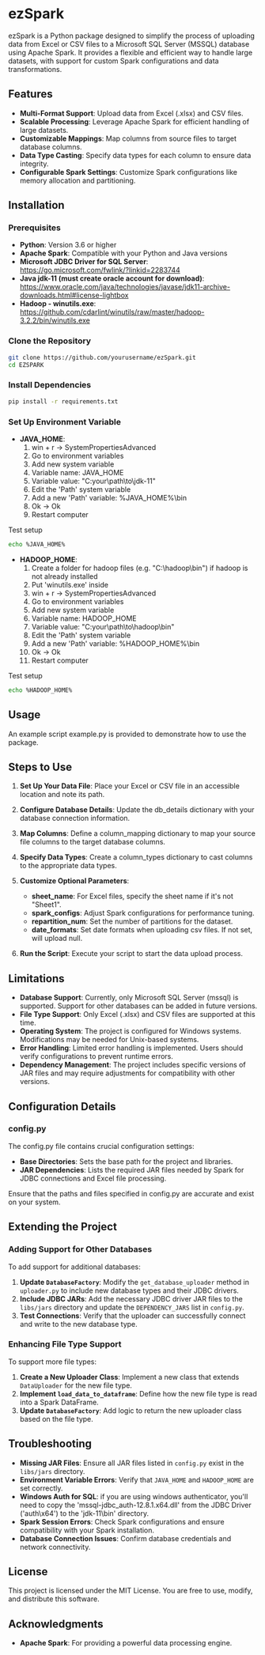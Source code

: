 # ezSpark

ezSpark is a Python package designed to simplify the process of uploading data from Excel or CSV files to a Microsoft SQL Server (MSSQL) database using Apache Spark. It provides a flexible and efficient way to handle large datasets, with support for custom Spark configurations and data transformations.

## Features

- **Multi-Format Support**: Upload data from Excel (.xlsx) and CSV files.
- **Scalable Processing**: Leverage Apache Spark for efficient handling of large datasets.
- **Customizable Mappings**: Map columns from source files to target database columns.
- **Data Type Casting**: Specify data types for each column to ensure data integrity.
- **Configurable Spark Settings**: Customize Spark configurations like memory allocation and partitioning.

## Installation

### Prerequisites

- **Python**: Version 3.6 or higher
- **Apache Spark**: Compatible with your Python and Java versions
- **Microsoft JDBC Driver for SQL Server**: https://go.microsoft.com/fwlink/?linkid=2283744
- **Java jdk-11 (must create oracle account for download)**: https://www.oracle.com/java/technologies/javase/jdk11-archive-downloads.html#license-lightbox
- **Hadoop - winutils.exe**: https://github.com/cdarlint/winutils/raw/master/hadoop-3.2.2/bin/winutils.exe

### Clone the Repository

```bash
git clone https://github.com/yourusername/ezSpark.git
cd EZSPARK
```
### Install Dependencies
```bash
pip install -r requirements.txt
```
### Set Up Environment Variable

- **JAVA_HOME**:
    1. win + r -> SystemPropertiesAdvanced
    2. Go to environment variables
    3. Add new system variable
    4. Variable name: JAVA_HOME
    5. Variable value: "C:your\path\to\jdk-11"
    6. Edit the 'Path' system variable
    7. Add a new 'Path' variable: %JAVA_HOME%\bin
    8. Ok -> Ok
    9. Restart computer

Test setup
```bash
echo %JAVA_HOME%
```

- **HADOOP_HOME**:
    1. Create a folder for hadoop files (e.g. "C:\hadoop\bin") if hadoop is not already installed
    2. Put 'winutils.exe' inside
    3. win + r -> SystemPropertiesAdvanced
    4. Go to environment variables
    5. Add new system variable
    6. Variable name: HADOOP_HOME
    7. Variable value: "C:your\path\to\hadoop\bin"
    8. Edit the 'Path' system variable
    9. Add a new 'Path' variable: %HADOOP_HOME%\bin
    10. Ok -> Ok
    11. Restart computer

Test setup
```bash
echo %HADOOP_HOME%
```

## Usage
An example script example.py is provided to demonstrate how to use the package.

## Steps to Use

1. **Set Up Your Data File**:  Place your Excel or CSV file in an accessible location and note its path.

2. **Configure Database Details**: Update the db_details dictionary with your database connection information.

3. **Map Columns**: Define a column_mapping dictionary to map your source file columns to the target database columns.

4. **Specify Data Types**: Create a column_types dictionary to cast columns to the appropriate data types.

5. **Customize Optional Parameters**:

    - **sheet_name**: For Excel files, specify the sheet name if it's not "Sheet1".
    - **spark_configs**: Adjust Spark configurations for performance tuning.
    - **repartition_num**: Set the number of partitions for the dataset.
    - **date_formats**: Set date formats when uploading csv files. If not set, will upload null.

6. **Run the Script**: Execute your script to start the data upload process.

## Limitations

- **Database Support**: Currently, only Microsoft SQL Server (mssql) is supported. Support for other databases can be added in future versions.
- **File Type Support**: Only Excel (.xlsx) and CSV files are supported at this time.
- **Operating System**: The project is configured for Windows systems. Modifications may be needed for Unix-based systems.
- **Error Handling**: Limited error handling is implemented. Users should verify configurations to prevent runtime errors.
- **Dependency Management**: The project includes specific versions of JAR files and may require adjustments for compatibility with other versions.

## Configuration Details
### config.py

The config.py file contains crucial configuration settings:

- **Base Directories**: Sets the base path for the project and libraries.
- **JAR Dependencies**: Lists the required JAR files needed by Spark for JDBC connections and Excel file processing.

Ensure that the paths and files specified in config.py are accurate and exist on your system.

## Extending the Project

### Adding Support for Other Databases

To add support for additional databases:

1. **Update `DatabaseFactory`**: Modify the `get_database_uploader` method in `uploader.py` to include new database types and their JDBC drivers.
2. **Include JDBC JARs**: Add the necessary JDBC driver JAR files to the `libs/jars` directory and update the `DEPENDENCY_JARS` list in `config.py`.
3. **Test Connections**: Verify that the uploader can successfully connect and write to the new database type.

### Enhancing File Type Support

To support more file types:

1. **Create a New Uploader Class**: Implement a new class that extends `DataUploader` for the new file type.
2. **Implement `load_data_to_dataframe`**: Define how the new file type is read into a Spark DataFrame.
3. **Update `DatabaseFactory`**: Add logic to return the new uploader class based on the file type.

## Troubleshooting

- **Missing JAR Files**: Ensure all JAR files listed in `config.py` exist in the `libs/jars` directory.
- **Environment Variable Errors**: Verify that `JAVA_HOME` and `HADOOP_HOME` are set correctly.
- **Windows Auth for SQL**: if you are using windows authenticator, you'll need to copy the 'mssql-jdbc_auth-12.8.1.x64.dll' from the JDBC Driver ('auth\x64') to the 'jdk-11\bin' directory.
- **Spark Session Errors**: Check Spark configurations and ensure compatibility with your Spark installation.
- **Database Connection Issues**: Confirm database credentials and network connectivity.


## License
This project is licensed under the MIT License. You are free to use, modify, and distribute this software.

## Acknowledgments
- **Apache Spark**: For providing a powerful data processing engine.